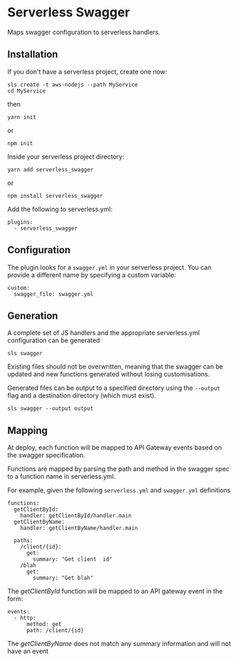 # Serverless Swagger #

Maps swagger configuration to serverless handlers.

## Installation ##

If you don't have a serverless project, create one now:

```
sls create -t aws-nodejs --path MyService
cd MyService

```
then
```
yarn init 
```
or
```
npm init
```

Inside your serverless project directory:

```
yarn add serverless_swagger
```
or
```
npm install serverless_swagger
```

Add the following to serverless.yml:

```
plugins:
  - serverless_swagger
```

## Configuration ##

The plugin looks for a `swagger.yml` in your serverless project.
You can provide a different name by specifying a custom variable:

```
custom:
  swagger_file: swagger.yml
```

## Generation ##

A complete set of JS handlers and the appropriate serverless.yml configuration can be generated

```
sls swagger
```
Existing files should not be overwritten, meaning that the swagger can be updated and new functions generated without losing customisations.

Generated files can be output to a specified directory using the `--output` flag and a destination directory (which must exist).

```
sls swagger --output output
```

## Mapping ##

At deploy, each function will be mapped to API Gateway events based on the swagger specification.

Functions are mapped by parsing the path and method in the swagger spec to a function name in serverless.yml.

For example, given the following `serverless.yml` and `swagger.yml` definitions
```
functions:
  getClientById:
    handler: getClientById/handler.main
  getClientByName:
    handler: getClientByName/handler.main
```

```
  paths:
    /client/{id}:
      get:
        summary: "Get client  id"      
    /blah
      get:
        summary: "Get blah"      
```

The *getClientById* function will be mapped to an API gateway event in the form:

```
events:
  - http:
      method: get
      path: /client/{id}
```

The *getClientByName* does not match any summary information and will not have an event
